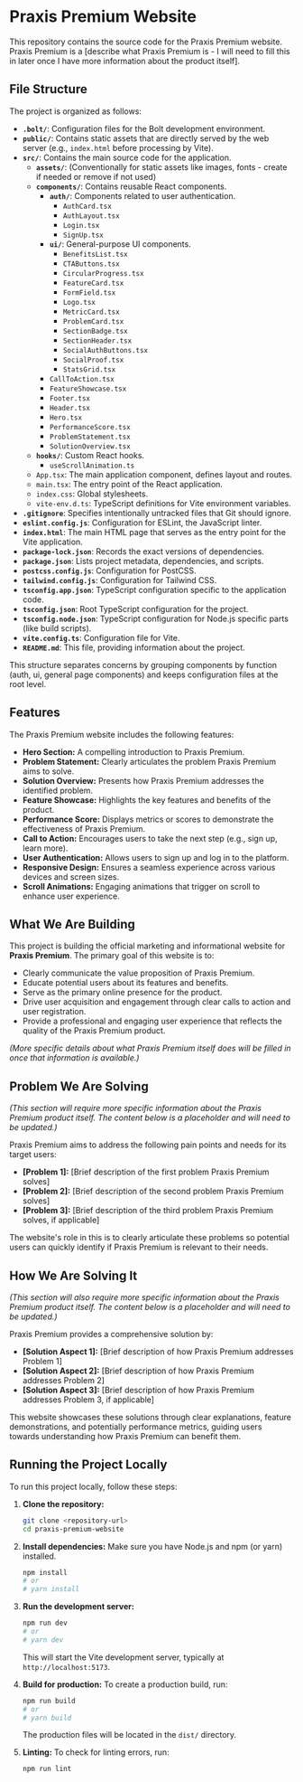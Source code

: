 # Praxis Premium Website

This repository contains the source code for the Praxis Premium website. Praxis Premium is a [describe what Praxis Premium is - I will need to fill this in later once I have more information about the product itself].

## File Structure

The project is organized as follows:

- **`.bolt/`**: Configuration files for the Bolt development environment.
- **`public/`**: Contains static assets that are directly served by the web server (e.g., `index.html` before processing by Vite).
- **`src/`**: Contains the main source code for the application.
  - **`assets/`**: (Conventionally for static assets like images, fonts - create if needed or remove if not used)
  - **`components/`**: Contains reusable React components.
    - **`auth/`**: Components related to user authentication.
      - `AuthCard.tsx`
      - `AuthLayout.tsx`
      - `Login.tsx`
      - `SignUp.tsx`
    - **`ui/`**: General-purpose UI components.
      - `BenefitsList.tsx`
      - `CTAButtons.tsx`
      - `CircularProgress.tsx`
      - `FeatureCard.tsx`
      - `FormField.tsx`
      - `Logo.tsx`
      - `MetricCard.tsx`
      - `ProblemCard.tsx`
      - `SectionBadge.tsx`
      - `SectionHeader.tsx`
      - `SocialAuthButtons.tsx`
      - `SocialProof.tsx`
      - `StatsGrid.tsx`
    - `CallToAction.tsx`
    - `FeatureShowcase.tsx`
    - `Footer.tsx`
    - `Header.tsx`
    - `Hero.tsx`
    - `PerformanceScore.tsx`
    - `ProblemStatement.tsx`
    - `SolutionOverview.tsx`
  - **`hooks/`**: Custom React hooks.
    - `useScrollAnimation.ts`
  - `App.tsx`: The main application component, defines layout and routes.
  - `main.tsx`: The entry point of the React application.
  - `index.css`: Global stylesheets.
  - `vite-env.d.ts`: TypeScript definitions for Vite environment variables.
- **`.gitignore`**: Specifies intentionally untracked files that Git should ignore.
- **`eslint.config.js`**: Configuration for ESLint, the JavaScript linter.
- **`index.html`**: The main HTML page that serves as the entry point for the Vite application.
- **`package-lock.json`**: Records the exact versions of dependencies.
- **`package.json`**: Lists project metadata, dependencies, and scripts.
- **`postcss.config.js`**: Configuration for PostCSS.
- **`tailwind.config.js`**: Configuration for Tailwind CSS.
- **`tsconfig.app.json`**: TypeScript configuration specific to the application code.
- **`tsconfig.json`**: Root TypeScript configuration for the project.
- **`tsconfig.node.json`**: TypeScript configuration for Node.js specific parts (like build scripts).
- **`vite.config.ts`**: Configuration file for Vite.
- **`README.md`**: This file, providing information about the project.

This structure separates concerns by grouping components by function (auth, ui, general page components) and keeps configuration files at the root level.

## Features

The Praxis Premium website includes the following features:

- **Hero Section:** A compelling introduction to Praxis Premium.
- **Problem Statement:** Clearly articulates the problem Praxis Premium aims to solve.
- **Solution Overview:** Presents how Praxis Premium addresses the identified problem.
- **Feature Showcase:** Highlights the key features and benefits of the product.
- **Performance Score:** Displays metrics or scores to demonstrate the effectiveness of Praxis Premium.
- **Call to Action:** Encourages users to take the next step (e.g., sign up, learn more).
- **User Authentication:** Allows users to sign up and log in to the platform.
- **Responsive Design:** Ensures a seamless experience across various devices and screen sizes.
- **Scroll Animations:** Engaging animations that trigger on scroll to enhance user experience.

## What We Are Building

This project is building the official marketing and informational website for **Praxis Premium**. The primary goal of this website is to:

- Clearly communicate the value proposition of Praxis Premium.
- Educate potential users about its features and benefits.
- Serve as the primary online presence for the product.
- Drive user acquisition and engagement through clear calls to action and user registration.
- Provide a professional and engaging user experience that reflects the quality of the Praxis Premium product.

*(More specific details about what Praxis Premium itself does will be filled in once that information is available.)*

## Problem We Are Solving

*(This section will require more specific information about the Praxis Premium product itself. The content below is a placeholder and will need to be updated.)*

Praxis Premium aims to address the following pain points and needs for its target users:

- **[Problem 1]:** [Brief description of the first problem Praxis Premium solves]
- **[Problem 2]:** [Brief description of the second problem Praxis Premium solves]
- **[Problem 3]:** [Brief description of the third problem Praxis Premium solves, if applicable]

The website's role in this is to clearly articulate these problems so potential users can quickly identify if Praxis Premium is relevant to their needs.

## How We Are Solving It

*(This section will also require more specific information about the Praxis Premium product itself. The content below is a placeholder and will need to be updated.)*

Praxis Premium provides a comprehensive solution by:

- **[Solution Aspect 1]:** [Brief description of how Praxis Premium addresses Problem 1]
- **[Solution Aspect 2]:** [Brief description of how Praxis Premium addresses Problem 2]
- **[Solution Aspect 3]:** [Brief description of how Praxis Premium addresses Problem 3, if applicable]

This website showcases these solutions through clear explanations, feature demonstrations, and potentially performance metrics, guiding users towards understanding how Praxis Premium can benefit them.

## Running the Project Locally

To run this project locally, follow these steps:

1.  **Clone the repository:**
    ```bash
    git clone <repository-url>
    cd praxis-premium-website
    ```

2.  **Install dependencies:**
    Make sure you have Node.js and npm (or yarn) installed.
    ```bash
    npm install
    # or
    # yarn install
    ```

3.  **Run the development server:**
    ```bash
    npm run dev
    # or
    # yarn dev
    ```
    This will start the Vite development server, typically at `http://localhost:5173`.

4.  **Build for production:**
    To create a production build, run:
    ```bash
    npm run build
    # or
    # yarn build
    ```
    The production files will be located in the `dist/` directory.

5.  **Linting:**
    To check for linting errors, run:
    ```bash
    npm run lint
    ```

